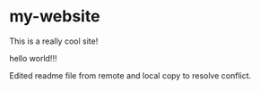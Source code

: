 # my-website

This is a really cool site!

hello world!!!

Edited readme file from remote and local copy
to resolve conflict.
